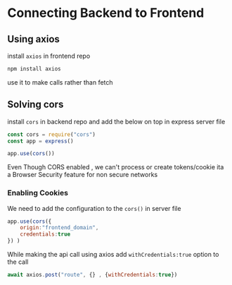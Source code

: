 # Connecting Backend to Frontend

## Using axios

install `axios` in frontend repo 

```bash
npm install axios
```

use it to make calls rather than fetch

## Solving cors

install `cors` in backend repo and add the below on top in express server file

```js
const cors = require("cors")
const app = express()

app.use(cors())

```

Even Though CORS enabled , we can't process or create tokens/cookie ita a Browser Security feature for non secure networks 

### Enabling Cookies

We need to add the configuration to the  `cors()` in server file

```js
app.use(cors({
    origin:"frontend_domain",
    credentials:true
}) )
```

While making the api call using axios add `withCredentials:true` option to the call

```js
await axios.post("route", {} , {withCredentials:true})
```
